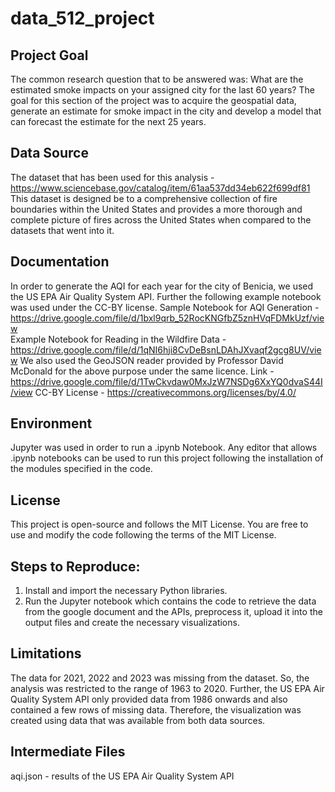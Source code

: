 # data_512_project  

## Project Goal 
The common research question that to be answered was:
What are the estimated smoke impacts on your assigned city for the last 60 years? 
The goal for this section of the project was to acquire the geospatial data, generate an estimate for smoke impact in the city and develop a model that can forecast the estimate for the next 25 years.


## Data Source
The dataset that has been used for this analysis - https://www.sciencebase.gov/catalog/item/61aa537dd34eb622f699df81
This dataset is designed be to a comprehensive collection of fire boundaries within the United States and provides a more thorough and complete picture of fires across the United States when compared to the datasets that went into it.

## Documentation
In order to generate the AQI for each year for the city of Benicia, we used the US EPA Air Quality System API.
Further the following example notebook was used under the CC-BY license.
Sample Notebook for AQI Generation - https://drive.google.com/file/d/1bxl9qrb_52RocKNGfbZ5znHVqFDMkUzf/view   
Example Notebook for Reading in the Wildfire Data - https://drive.google.com/file/d/1qNI6hji8CvDeBsnLDAhJXvaqf2gcg8UV/view
We also used the GeoJSON reader provided by Professor David McDonald for the above purpose under the same licence. 
Link - https://drive.google.com/file/d/1TwCkvdaw0MxJzW7NSDg6XxYQ0dvaS44I/view
CC-BY License - https://creativecommons.org/licenses/by/4.0/  
 
## Environment
Jupyter was used in order to run a .ipynb Notebook. Any editor that allows .ipynb notebooks can be used to run this project following the installation of the modules specified in the code.

## License
This project is open-source and follows the MIT License. You are free to use and modify the code following the terms of the MIT License.

## Steps to Reproduce:
1)	Install and import the necessary Python libraries.  
2)	Run the Jupyter notebook which contains the code to retrieve the data from the google document and the APIs, preprocess it, upload it into the output files and create the necessary visualizations. 

## Limitations
The data for 2021, 2022 and 2023 was missing from the dataset. So, the analysis was restricted to the range of 1963 to 2020. Further, the US EPA Air Quality System API only provided data from 1986 onwards and also contained a few rows of missing data. Therefore, the visualization was created using data that was available from both data sources.

## Intermediate Files 
aqi.json - results of the US EPA Air Quality System API   


